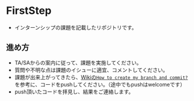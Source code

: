# FirstStep
* インターンシップの課題を記載したリポジトリです。

## 進め方
* TA/SAからの案内に従って、課題を実施してください。
* 質問や不明な点は課題のイシューに適宜、コメントしてください。
* 課題が出来上がってきたら、[Wikiの`How to create my branch and commit?` ](https://github.com/SengokuLAB/FirstStep/wiki/How-to-create-my-branch-and-commit%3F) を参考に、コードをpushしてください。（途中でもpushはwelcomeです）
* push頂いたコードを拝見し、結果をご連絡します。
